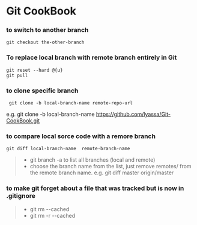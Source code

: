 # Git CookBook

### to switch to another branch
    git checkout the-other-branch

### To replace local branch with remote branch entirely in Git
    git reset --hard @{u}
    git pull

### to clone specific branch
     git clone -b local-branch-name remote-repo-url
e.g. git clone -b local-branch-name https://github.com/lyassa/Git-CookBook.git

### to compare local sorce code with a remore branch
    git diff local-branch-name  remote-branch-name 
 
>* git branch -a to list all branches (local and remote) 
>* choose the branch name from the list, just remove remotes/ from the remote branch name.
 e.g. git diff master origin/master

### to make git forget about a file that was tracked but is now in .gitignore
>* git rm --cached <file>
>* git rm -r --cached <folder> 
